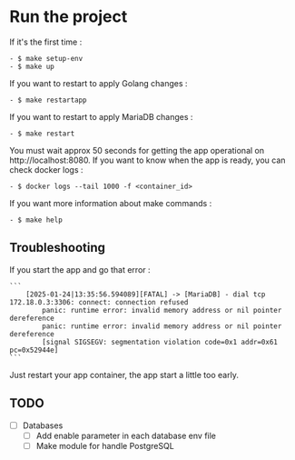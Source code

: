 # Run the project
If it's the first time : 

    - $ make setup-env
    - $ make up

If you want to restart to apply Golang changes :

    - $ make restartapp

If you want to restart to apply MariaDB changes :

    - $ make restart

You must wait approx 50 seconds for getting the app operational on http://localhost:8080.
If you want to know when the app is ready, you can check docker logs : 

    - $ docker logs --tail 1000 -f <container_id>

If you want more information about make commands : 
    
    - $ make help

## Troubleshooting

If you start the app and go that error : 

    ```
        [2025-01-24|13:35:56.594089][FATAL] -> [MariaDB] - dial tcp 172.18.0.3:3306: connect: connection refused
            panic: runtime error: invalid memory address or nil pointer dereference
            panic: runtime error: invalid memory address or nil pointer dereference
            [signal SIGSEGV: segmentation violation code=0x1 addr=0x61 pc=0x52944e]
    ```

Just restart your app container, the app start a little too early.

## TODO

- [ ] Databases 
    - [ ] Add enable parameter in each database env file 
    - [ ] Make module for handle PostgreSQL